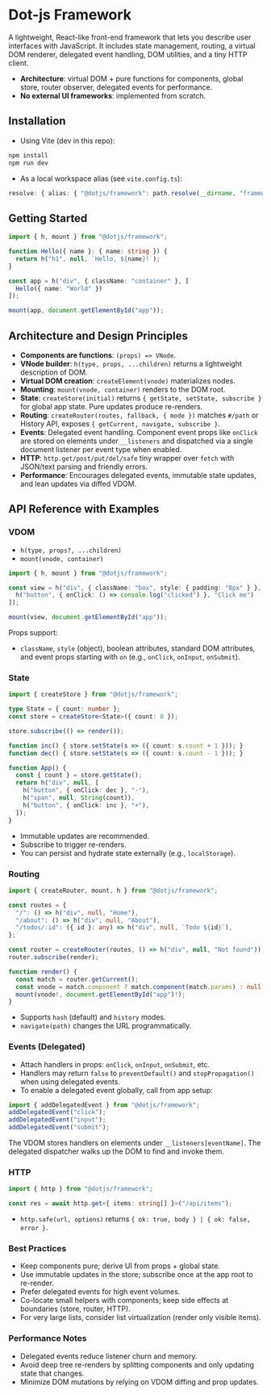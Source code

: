 # Dot-js Framework

A lightweight, React-like front-end framework that lets you describe user interfaces with JavaScript. It includes state management, routing, a virtual DOM renderer, delegated event handling, DOM utilities, and a tiny HTTP client.

- **Architecture**: virtual DOM + pure functions for components, global store, router observer, delegated events for performance.
- **No external UI frameworks**: implemented from scratch.

## Installation

- Using Vite (dev in this repo):

```bash
npm install
npm run dev
```

- As a local workspace alias (see `vite.config.ts`):
```ts
resolve: { alias: { "@dotjs/framework": path.resolve(__dirname, "framework/src") } }
```

## Getting Started

```ts
import { h, mount } from "@dotjs/framework";

function Hello({ name }: { name: string }) {
  return h("h1", null, `Hello, ${name}!`);
}

const app = h("div", { className: "container" }, [
  Hello({ name: "World" })
]);

mount(app, document.getElementById("app"));
```

## Architecture and Design Principles

- **Components are functions**: `(props) => VNode`.
- **VNode builder**: `h(type, props, ...children)` returns a lightweight description of DOM.
- **Virtual DOM creation**: `createElement(vnode)` materializes nodes.
- **Mounting**: `mount(vnode, container)` renders to the DOM root.
- **State**: `createStore(initial)` returns `{ getState, setState, subscribe }` for global app state. Pure updates produce re-renders.
- **Routing**: `createRouter(routes, fallback, { mode })` matches `#/path` or History API, exposes `{ getCurrent, navigate, subscribe }`.
- **Events**: Delegated event handling. Component event props like `onClick` are stored on elements under `__listeners` and dispatched via a single document listener per event type when enabled.
- **HTTP**: `http.get/post/put/del/safe` tiny wrapper over `fetch` with JSON/text parsing and friendly errors.
- **Performance**: Encourages delegated events, immutable state updates, and lean updates via diffed VDOM.

## API Reference with Examples

### VDOM
- `h(type, props?, ...children)`
- `mount(vnode, container)`

```ts
import { h, mount } from "@dotjs/framework";

const view = h("div", { className: "box", style: { padding: "8px" } }, [
  h("button", { onClick: () => console.log("clicked") }, "Click me")
]);

mount(view, document.getElementById("app"));
```

Props support:
- `className`, `style` (object), boolean attributes, standard DOM attributes, and event props starting with `on` (e.g., `onClick`, `onInput`, `onSubmit`).

### State

```ts
import { createStore } from "@dotjs/framework";

type State = { count: number };
const store = createStore<State>({ count: 0 });

store.subscribe(() => render());

function inc() { store.setState(s => ({ count: s.count + 1 })); }
function dec() { store.setState(s => ({ count: s.count - 1 })); }

function App() {
  const { count } = store.getState();
  return h("div", null, [
    h("button", { onClick: dec }, "-"),
    h("span", null, String(count)),
    h("button", { onClick: inc }, "+"),
  ]);
}
```

- Immutable updates are recommended.
- Subscribe to trigger re-renders.
- You can persist and hydrate state externally (e.g., `localStorage`).

### Routing

```ts
import { createRouter, mount, h } from "@dotjs/framework";

const routes = {
  "/": () => h("div", null, "Home"),
  "/about": () => h("div", null, "About"),
  "/todos/:id": ({ id }: any) => h("div", null, `Todo ${id}`),
};

const router = createRouter(routes, () => h("div", null, "Not found"));
router.subscribe(render);

function render() {
  const match = router.getCurrent();
  const vnode = match.component ? match.component(match.params) : null;
  mount(vnode!, document.getElementById("app")!);
}
```

- Supports `hash` (default) and `history` modes.
- `navigate(path)` changes the URL programmatically.

### Events (Delegated)

- Attach handlers in props: `onClick`, `onInput`, `onSubmit`, etc.
- Handlers may return `false` to `preventDefault()` and `stopPropagation()` when using delegated events.
- To enable a delegated event globally, call from app setup:

```ts
import { addDelegatedEvent } from "@dotjs/framework";
addDelegatedEvent("click");
addDelegatedEvent("input");
addDelegatedEvent("submit");
```

The VDOM stores handlers on elements under `__listeners[eventName]`. The delegated dispatcher walks up the DOM to find and invoke them.

### HTTP

```ts
import { http } from "@dotjs/framework";

const res = await http.get<{ items: string[] }>("/api/items");
```

- `http.safe(url, options)` returns `{ ok: true, body } | { ok: false, error }`.

### Best Practices
- Keep components pure; derive UI from props + global state.
- Use immutable updates in the store; subscribe once at the app root to re-render.
- Prefer delegated events for high event volumes.
- Co-locate small helpers with components; keep side effects at boundaries (store, router, HTTP).
- For very large lists, consider list virtualization (render only visible items).

### Performance Notes
- Delegated events reduce listener churn and memory.
- Avoid deep tree re-renders by splitting components and only updating state that changes.
- Minimize DOM mutations by relying on VDOM diffing and prop updates.